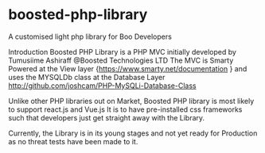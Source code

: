 # boosted-php-library
A customised light php library for Boo Developers

Introduction
Boosted PHP Library is a PHP MVC initially developed by Tumusiime Ashiraff @Boosted Technologies LTD
The MVC is Smarty Powered at the View layer {https://www.smarty.net/documentation } and uses the MYSQLDb class at the Database Layer 
http://github.com/joshcam/PHP-MySQLi-Database-Class

Unlike other PHP libraries out on Market, Boosted PHP library is most likely to support react.js and Vue.js
It is to have pre-installed css frameworks such that developers just get straight away with the Library.

Currently, the Library is in its young stages and not yet ready for Production as no threat tests have been made to it.
